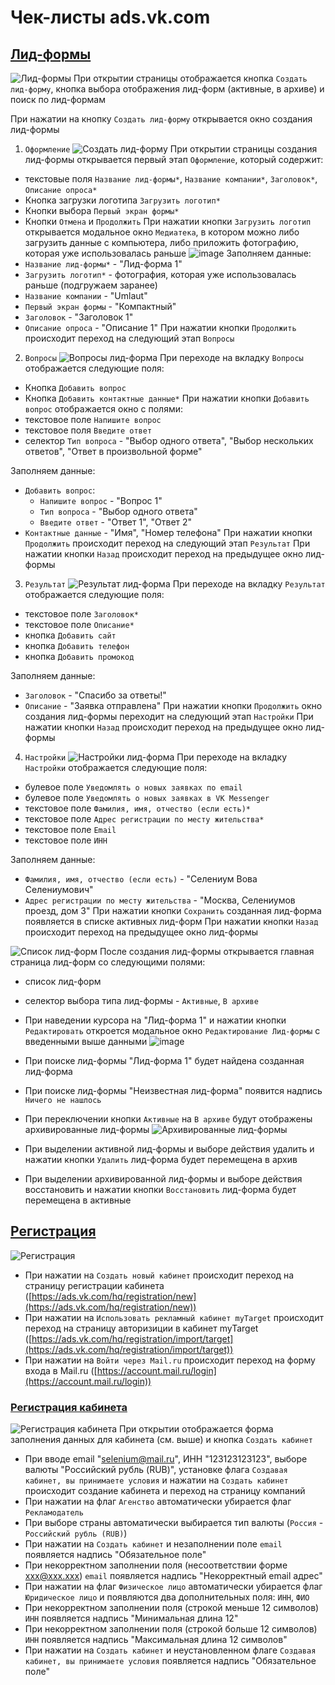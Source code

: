 # Чек-листы ads.vk.com

## [Лид-формы](https://ads.vk.com/hq/leadads/leadforms)

![Лид-формы](src/lead_form.png)
При открытии страницы отображается кнопка `Создать лид-форму`, кнопка выбора отображения лид-форм (активные, в архиве) и поиск по лид-формам
  
При нажатии на кнопку `Создать лид-форму` открывается окно создания лид-формы
1. `Оформление`
![Создать лид-форму](src/new_lead_form.png)
При открытии страницы создания лид-формы открывается первый этап `Оформление`, который содержит:
- текстовые поля `Название лид-формы*`, `Название компании*`, `Заголовок*`, `Описание опроса*`
- Кнопка загрузки логотипа `Загрузить логотип*`
- Кнопки выбора `Первый экран формы*`
- Кнопки `Отмена` и `Продолжить`
При нажатии кнопки `Загрузить логотип` открывается модальное окно `Медиатека`, в котором можно либо загрузить данные с компьютера, либо приложить фотографию, которая уже использовалась раньше
![image](https://github.com/StomaFedor/homework-3-spring-2024/assets/107150041/4db56392-967f-4a5d-a3a2-e079951f6f54)
Заполняем данные:
- `Название лид-формы*` - "Лид-форма 1"
- `Загрузить логотип*` - фотография, которая уже использовалась раньше (подгружаем заранее)
- `Название компании` - "Umlaut"
- `Первый экран формы` - "Компактный"
- `Заголовок` - "Заголовок 1"
- `Описание опроса` - "Описание 1"
При нажатии кнопки `Продолжить` происходит переход на следующий этап `Вопросы`
  
2. `Вопросы`
![Вопросы лид-форма](src/questions_lead_form.png)
При переходе на вкладку `Вопросы` отображается следующие поля:
- Кнопка `Добавить вопрос`
- Кнопка `Добавить контактные данные*`
При нажатии кнопки `Добавить вопрос` отображается окно с полями:
- текстовое поле `Напишите вопрос`
- текстовое поля `Введите ответ`
- селектор `Тип вопроса` - "Выбор одного ответа", "Выбор нескольких ответов", "Ответ в произвольной форме"
  
Заполняем данные:
- `Добавить вопрос`:
  - `Напишите вопрос` - "Вопрос 1"
  - `Тип вопроса` - "Выбор одного ответа"
  - `Введите ответ` - "Ответ 1", "Ответ 2"
- `Контактные данные` - "Имя", "Номер телефона"
При нажатии кнопки `Продолжить` происходит переход на следующий этап `Результат`
При нажатии кнопки `Назад` происходит переход на предыдущее окно лид-формы
  
3. `Результат`
![Результат лид-форма](src/result_lead_form.png)
При переходе на вкладку `Результат` отображается следующие поля:
- текстовое поле `Заголовок*`
- текстовое поле `Описание*`
- кнопка `Добавить сайт`
- кнопка `Добавить телефон`
- кнопка `Добавить промокод`

Заполняем данные:
- `Заголовок` - "Спасибо за ответы!"
- `Описание` - "Заявка отправлена"
При нажатии кнопки `Продолжить` окно создания лид-формы переходит на следующий этап `Настройки`
При нажатии кнопки `Назад` происходит переход на предыдущее окно лид-формы
  
4. `Настройки`
![Настройки лид-форма](src/settings_lead_form.png)
При переходе на вкладку `Настройки` отображается следующие поля:
- булевое поле `Уведомлять о новых заявках по email`
- булевое поле `Уведомлять о новых заявках в VK Messenger`
- текстовое поле `Фамилия, имя, отчество (если есть)*`
- текстовое поле `Адрес регистрации по месту жительства*`
- текстовое поле `Email`
- текстовое поле `ИНН`

Заполняем данные:
- `Фамилия, имя, отчество (если есть)` - "Селениум Вова Селениумович"
- `Адрес регистрации по месту жительства` - "Москва, Селениумов проезд, дом 3"
При нажатии кнопки `Сохранить` созданная лид-форма появляется в списке активных лид-форм
При нажатии кнопки `Назад` происходит переход на предыдущее окно лид-формы
  
![Список лид-форм](src/lead_forms_list.png)
После создания лид-формы открывается главная страница лид-форм со следующими полями:
- список лид-форм
- селектор выбора типа лид-формы - `Активные`, `В архиве`
  
- При наведении курсора на "Лид-форма 1" и нажатии кнопки `Редактировать` откроется модальное окно `Редактирование Лид-формы` с введенными выше данными
![image](https://github.com/StomaFedor/homework-3-spring-2024/assets/107150041/7e4b5475-e787-4a7e-9751-88968e16e351)
- При поиске лид-формы "Лид-форма 1" будет найдена созданная лид-форма
- При поиске лид-формы "Неизвестная лид-форма" появится надпись `Ничего не нашлось`
- При переключении кнопки `Активные` на `В архиве` будут отображены архивированные лид-формы
![Архивированные лид-формы](src/archive_lead_forms.png)
- При выделении активной лид-формы и выборе действия удалить и нажатии кнопки `Удалить` лид-форма будет перемещена в архив
- При выделении архивированной лид-формы и выборе действия восстановить и нажатии кнопки `Восстановить` лид-форма будет перемещена в активные

## [Регистрация](https://ads.vk.com/hq/registration)

![Регистрация](src/registration.png)

- При нажатии на `Создать новый кабинет` происходит переход на страницу регистрации кабинета ([https://ads.vk.com/hq/registration/new](https://ads.vk.com/hq/registration/new))
- При нажатии на `Использовать рекламный кабинет myTarget` происходит переход на страницу авторизиции в кабинет myTarget ([https://ads.vk.com/hq/registration/import/target](https://ads.vk.com/hq/registration/import/target))
- При нажатии на `Войти через Mail.ru` происходит переход на форму входа в Mail.ru ([https://account.mail.ru/login](https://account.mail.ru/login))

### [Регистрация кабинета](https://ads.vk.com/hq/registration/new)

![Регистрация кабинета](src/registration_office.png)
При открытии отображается форма заполнения данных для кабинета (см. выше) и кнопка `Создать кабинет`

- При вводе email "selenium@mail.ru", ИНН "123123123123", выборе валюты "Российский рубль (RUB)", установке флага `Создавая кабинет, вы принимаете условия` и нажатии на `Создать кабинет` происходит создание кабинета и переход на страницу компаний
- При нажатии на флаг `Агенство` автоматически убирается флаг `Рекламодатель`
- При выборе страны автоматически выбирается тип валюты (`Россия` - `Российский рубль (RUB)`)
- При нажатии на `Создать кабинет` и незаполнении поле `email` появляется надпись "Обязательное поле"
- При некорректном заполнении поля (несоответствии форме xxx@xxx.xxx) `email` появляется надпись "Некорректный email адрес"
- При нажатии на флаг `Физическое лицо` автоматически убирается флаг `Юридическое лицо` и появляются два дополнительных поля: `ИНН`, `ФИО`
- При некорректном заполнении поля (строкой меньше 12 символов) `ИНН`  появляется надпись "Минимальная длина 12"
- При некорректном заполнении поля (строкой больше 12 символов) `ИНН` появляется надпись "Максимальная длина 12 символов"
- При нажатии на `Создать кабинет` и неустановленном флаге `Создавая кабинет, вы принимаете условия` появляется надпись "Обязательное поле"
